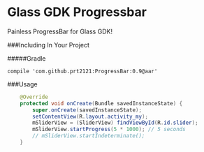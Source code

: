 Glass GDK Progressbar
=====================

Painless ProgressBar for Glass GDK!

###Including In Your Project

#####Gradle
```
compile 'com.github.prt2121:ProgressBar:0.9@aar'
```

###Usage

```java
    @Override
    protected void onCreate(Bundle savedInstanceState) {
        super.onCreate(savedInstanceState);
        setContentView(R.layout.activity_my);
        mSliderView = (SliderView) findViewById(R.id.slider);
        mSliderView.startProgress(5 * 1000); // 5 seconds
        // mSliderView.startIndeterminate();
    }
```

